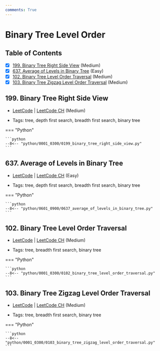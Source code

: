 ```yaml
---
comments: True
---
```


# Binary Tree Level Order

## Table of Contents

- [x] [199. Binary Tree Right Side View](https://leetcode.cn/problems/binary-tree-right-side-view/) (Medium)
- [x] [637. Average of Levels in Binary Tree](https://leetcode.cn/problems/average-of-levels-in-binary-tree/) (Easy)
- [x] [102. Binary Tree Level Order Traversal](https://leetcode.cn/problems/binary-tree-level-order-traversal/) (Medium)
- [x] [103. Binary Tree Zigzag Level Order Traversal](https://leetcode.cn/problems/binary-tree-zigzag-level-order-traversal/) (Medium)

## 199. Binary Tree Right Side View

-   [LeetCode](https://leetcode.com/problems/binary-tree-right-side-view/) | [LeetCode CH](https://leetcode.cn/problems/binary-tree-right-side-view/) (Medium)

-   Tags: tree, depth first search, breadth first search, binary tree

=== "Python"

    ```python
    --8<-- "python/0001_0300/0199_binary_tree_right_side_view.py"
    ```



## 637. Average of Levels in Binary Tree

-   [LeetCode](https://leetcode.com/problems/average-of-levels-in-binary-tree/) | [LeetCode CH](https://leetcode.cn/problems/average-of-levels-in-binary-tree/) (Easy)

-   Tags: tree, depth first search, breadth first search, binary tree

=== "Python"

    ```python
    --8<-- "python/0601_0900/0637_average_of_levels_in_binary_tree.py"
    ```



## 102. Binary Tree Level Order Traversal

-   [LeetCode](https://leetcode.com/problems/binary-tree-level-order-traversal/) | [LeetCode CH](https://leetcode.cn/problems/binary-tree-level-order-traversal/) (Medium)

-   Tags: tree, breadth first search, binary tree

=== "Python"

    ```python
    --8<-- "python/0001_0300/0102_binary_tree_level_order_traversal.py"
    ```



## 103. Binary Tree Zigzag Level Order Traversal

-   [LeetCode](https://leetcode.com/problems/binary-tree-zigzag-level-order-traversal/) | [LeetCode CH](https://leetcode.cn/problems/binary-tree-zigzag-level-order-traversal/) (Medium)

-   Tags: tree, breadth first search, binary tree

=== "Python"

    ```python
    --8<-- "python/0001_0300/0103_binary_tree_zigzag_level_order_traversal.py"
    ```
